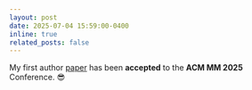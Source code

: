 ```yaml
---
layout: post
date: 2025-07-04 15:59:00-0400
inline: true
related_posts: false
---
```


My first author [paper](https://danieldoh.github.io/OTA-3DHOI/) has been **accepted** to the **ACM MM 2025** Conference. 😎
